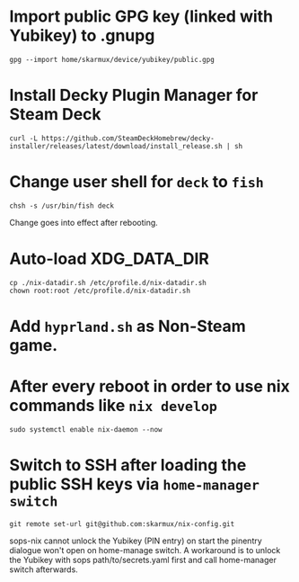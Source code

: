 # Import public GPG key (linked with Yubikey) to .gnupg
```
gpg --import home/skarmux/device/yubikey/public.gpg
```

# Install Decky Plugin Manager for Steam Deck
```
curl -L https://github.com/SteamDeckHomebrew/decky-installer/releases/latest/download/install_release.sh | sh
```

# Change user shell for `deck` to `fish`
```
chsh -s /usr/bin/fish deck
```
Change goes into effect after rebooting.

# Auto-load XDG_DATA_DIR
```
cp ./nix-datadir.sh /etc/profile.d/nix-datadir.sh
chown root:root /etc/profile.d/nix-datadir.sh
```

# Add `hyprland.sh` as Non-Steam game.

# After every reboot in order to use nix commands like `nix develop`
```
sudo systemctl enable nix-daemon --now
```

# Switch to SSH after loading the public SSH keys via `home-manager switch`
```
git remote set-url git@github.com:skarmux/nix-config.git
```

sops-nix cannot unlock the Yubikey (PIN entry) on start the pinentry dialogue won't open
on home-manage switch. A workaround is to unlock the Yubikey with sops path/to/secrets.yaml
first and call home-manager switch afterwards.
